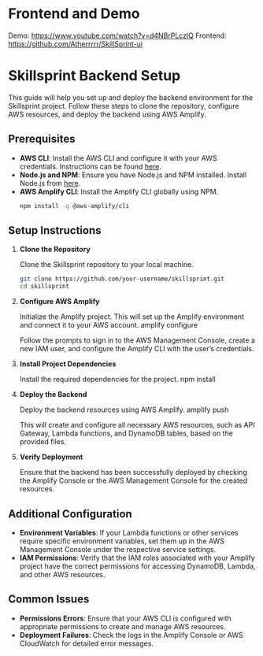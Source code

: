 # Frontend and Demo
Demo: https://www.youtube.com/watch?v=d4NBrPLczlQ
Frontend: https://github.com/Atherrrrr/SkillSprint-ui

# Skillsprint Backend Setup

This guide will help you set up and deploy the backend environment for the Skillsprint project. Follow these steps to clone the repository, configure AWS resources, and deploy the backend using AWS Amplify.

## Prerequisites

- **AWS CLI**: Install the AWS CLI and configure it with your AWS credentials. Instructions can be found [here](https://docs.aws.amazon.com/cli/latest/userguide/cli-configure-quickstart.html).
- **Node.js and NPM**: Ensure you have Node.js and NPM installed. Install Node.js from [here](https://nodejs.org/).
- **AWS Amplify CLI**: Install the Amplify CLI globally using NPM.
  ```bash
  npm install -g @aws-amplify/cli
  ```

## Setup Instructions

1. **Clone the Repository**

   Clone the Skillsprint repository to your local machine.
   ```bash
   git clone https://github.com/your-username/skillsprint.git
   cd skillsprint
   ```

2. **Configure AWS Amplify**

   Initialize the Amplify project. This will set up the Amplify environment and connect it to your AWS account.
   amplify configure
  

   Follow the prompts to sign in to the AWS Management Console, create a new IAM user, and configure the Amplify CLI with the user’s credentials.

3. **Install Project Dependencies**

   Install the required dependencies for the project.
   npm install


4. **Deploy the Backend**

   Deploy the backend resources using AWS Amplify.
   amplify push

   This will create and configure all necessary AWS resources, such as API Gateway, Lambda functions, and DynamoDB tables, based on the provided files.

5. **Verify Deployment**

   Ensure that the backend has been successfully deployed by checking the Amplify Console or the AWS Management Console for the created resources.

## Additional Configuration

- **Environment Variables**: If your Lambda functions or other services require specific environment variables, set them up in the AWS Management Console under the respective service settings.
- **IAM Permissions**: Verify that the IAM roles associated with your Amplify project have the correct permissions for accessing DynamoDB, Lambda, and other AWS resources.

## Common Issues

- **Permissions Errors**: Ensure that your AWS CLI is configured with appropriate permissions to create and manage AWS resources.
- **Deployment Failures**: Check the logs in the Amplify Console or AWS CloudWatch for detailed error messages.
